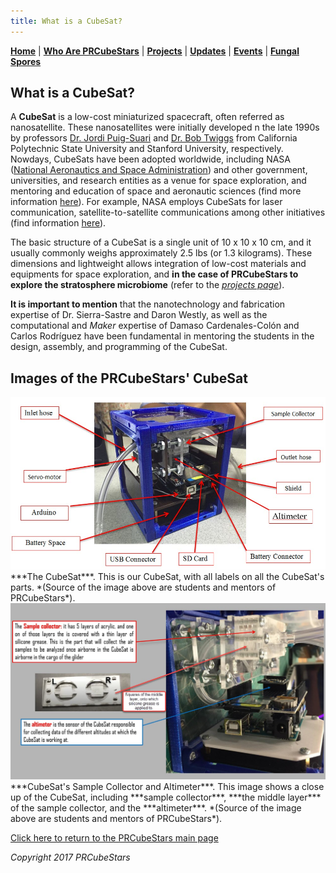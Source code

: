```yaml
---
title: What is a CubeSat?
---  
```



[**Home**](https://friveramariani.github.io/PRCubeStars/) | [**Who Are PRCubeStars**](https://friveramariani.github.io/PRCubeStars/about) | [**Projects**](https://friveramariani.github.io/PRCubeStars/projects) | [**Updates**](https://friveramariani.github.io/PRCubeStars/updates) | [**Events**](https://friveramariani.github.io/PRCubeStars/images) | [**Fungal Spores**](https://friveramariani.github.io/PRCubeStars/fungi)

## What is a CubeSat?

A **CubeSat** is a low-cost miniaturized spacecraft, often referred as nanosatellite. These nanosatellites were initially developed n the late 1990s by professors [Dr. Jordi Puig-Suari](https://en.wikipedia.org/wiki/Jordi_Puig-Suari) and [Dr. Bob Twiggs](https://en.wikipedia.org/wiki/Bob_Twiggs) from California Polytechnic State University and Stanford University, respectively. Nowdays, CubeSats have been adopted worldwide, including NASA ([National Aeronautics and Space Administration](https://www.nasa.gov/)) and other government, universities, and research entities as a venue for space exploration, and mentoring and education of space and aeronautic sciences (find more information [here](https://en.wikipedia.org/wiki/CubeSat)). For example, NASA employs CubeSats for laser communication, satellite-to-satellite communications among other initiatives (find information [here](https://www.nasa.gov/feature/nasa-s-cubesat-launch-initiative-broadens-access-to-space-for-educators-nonprofits)).

The basic structure of a CubeSat is a single unit of 10 x 10 x 10 cm, and it usually commonly weighs approximately 2.5 lbs (or 1.3 kilograms). These dimensions and lightweight allows integration of low-cost materials and equipments for space exploration, and **in the case of PRCubeStars to explore the stratosphere microbiome** (refer to the [*projects page*](https://friveramariani.github.io/PRCubeStars/projects)).

**It is important to mention** that the nanotechnology and fabrication expertise of Dr. Sierra-Sastre and Daron Westly, as well as the computational and *Maker* expertise of Damaso Cardenales-Colón and Carlos Rodríguez have been fundamental in mentoring the students in the design, assembly, and programming of the CubeSat. 

## Images of the PRCubeStars' CubeSat

<img src="Images/CubeSat-AllParts.jpg" alt="hi" class="inline"/>
***The CubeSat***. This is our CubeSat, with all labels on all the CubeSat's parts. *(Source of the image above are students and mentors of PRCubeStars*).


<img src="Images/CubeSat-CloseUp.jpg" alt="hi" class="inline"/>
***CubeSat's Sample Collector and Altimeter***. This image shows a close up of the CubeSat, including ***sample collector***, ***the middle layer*** of the sample collector, and the ***altimeter***. *(Source of the image above are students and mentors of PRCubeStars*).

<script>
  (function(i,s,o,g,r,a,m){i['GoogleAnalyticsObject']=r;i[r]=i[r]||function(){
  (i[r].q=i[r].q||[]).push(arguments)},i[r].l=1*new Date();a=s.createElement(o),
  m=s.getElementsByTagName(o)[0];a.async=1;a.src=g;m.parentNode.insertBefore(a,m)
  })(window,document,'script','https://www.google-analytics.com/analytics.js','ga');

  ga('create', 'UA-103557590-2', 'auto');
  ga('send', 'pageview');

</script>

[Click here to return to the PRCubeStars main page](https://friveramariani.github.io/PRCubeStars/)

*Copyright 2017 PRCubeStars*